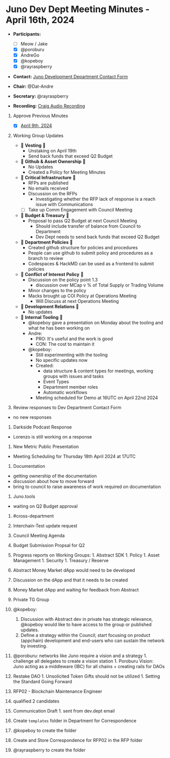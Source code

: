 # Juno Dev Dept Meeting Minutes - April 16th, 2024

- **Participants:**
  - [ ] Meow / Jake
  - [x] @poroburu
  - [x] AndreGo
  - [x] @kopeboy
  - [x] @rayraspberry

- **Contact:** [Juno Development Department Contact Form](https://forms.gle/rzCphth2rTPjKzum9)
- **Chair:** @Dat-Andre
- **Secretary:** @rayraspberry

- **Recording:** [Craig Audio Recording](https://craig.horse/rec/MaURUK6sOQvi?key=cLxaT2)

1. Approve Previous Minutes
    - [x] [April 9th, 2024](./20240409-Meeting-Internal-Minutes.md)

2. Working Group Updates
    - 🤝 **Vesting** 🤝
        - Unstaking on April 19th
        - Send back funds that exceed Q2 Budget
    - 🤝 **Github & Asset Ownership** 🤝
        - No Updates
        - Created a Policy for Meeting Minutes
    - 🤝 **Critical Infrastructure** 🤝
        - RFPs are published
        - No emails received
        - Discussion on the RFPs
          - Investigating whether the RFP lack of response is a reach issue with Communications
        - [ ] Take up Comm Engagement with Council Meeting
    - 🤝 **Budget & Treasury** 🤝
        - Proposal to pass Q2 Budget at next Council Meeting
          - Should include transfer of balance from Council to Department
          - Dev Dept needs to send back funds that exceed Q2 Budget
    - 🤝 **Department Policies** 🤝
      - Created github structure for policies and procedures
      - People can use github to submit policy and procedures as a branch to review
      - Codespaces & HackMD can be used as a frontend to submit policies
    - 🤝 **Conflict of Interest Policy** 🤝
      - Discussion on the policy point 1.3
        - discussion over MCap v % of Total Supply or Trading Volume
      - Minor changes to the policy
      - Macks brought up COI Policy at Operations Meeting
        - Will Discuss at next Operations Meeting
    - 🤝 **Development Relations** 🤝
      - No updates
    - 🤝 **Internal Tooling** 🤝
      - @kopeboy gave a presentation on Monday about the tooling and what he has been working on
      - Andre:
        - PRO:  It's useful and the work is good
        - CON:  The cost to maintain it
      - @kopeboy:
        - Still experimenting with the tooling
        - No specific updates now
        - Created:
          - data structure & content types for meetings, working groups with issues and tasks
          - Event Types
          - Department member roles
          - Automatic workflows
        - Meeting scheduled for Demo at 16UTC on April 22nd 2024

1. Review responses to Dev Department Contact Form
  - no new responses

1. Darkside Podcast Response
  - Lorenzo is still working on a response

1. New Metric Public Presentation
  - Meeting Scheduling for Thursday 18th April 2024 at 17UTC

1. Documentation
  - getting ownership of the documentation
  - discussion about how to move forward
  - bring to council to raise awareness of work required on documentation

1. Juno.tools
  - waiting on Q2 Budget approval

1. #cross-department
  1. Interchain-Test update request

1. Council Meeting Agenda
  1. Budget Submission Propsal for Q2
  1. Progress reports on Working Groups: 
    1. Abstract SDK
    1. Policy
    1. Asset Management
    1. Security
    1. Treasury / Reserve
1. Abstract Money Market dApp would need to be developed
  1. Discussion on the dApp and that it needs to be created
  1. Money Market dApp and waiting for feedback from Abstract
  1. Private TG Group
  1. @kopeboy:
      1. Discussion with Abstract dev in private has strategic relevance, @kopeboy would like to have access to the group or published updates.
      1. Define a strategy within the Council; start focusing on product (appchain) development and end-users who can sustain the network by investing.
  1. @poroburu: networks like Juno require a vision and a strategy
    1. challenge all delegates to create a vision station
    1. Poroburu Vision: Juno acting as a middleware (IBC) for all chains + creating rails for DAOs
  1. Restake DAO 
    1. Unsolicited Token Gifts should not be utilized
    1. Setting the Standard Going Forward
1. RFP02 - Blockchain Maintenance Engineer
  1. qualified 2 candidates
  1. Communication Draft
    1. sent from dev.dept email
1. Create `templates` folder in Department for Correspondence
  1. @kopeboy to create the folder
1. Create and Store Correspondence for RFP02 in the RFP folder
  1. @rayraspberry to create the folder
